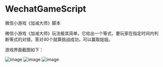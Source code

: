 # WechatGameScript
微信小游戏《加减大师》脚本

微信小游戏《加减大师》玩法极其简单，它给出一个等式，要玩家在指定时间内判断等式的对错，答对40个就算挑战成功，可以赢取娃娃。

游戏界面截图如下：

![image](https://github.com/clouduan/WechatGameAutoPlayer/raw/master/Images/PlusSubstractMaster1.jpg)
![image](https://github.com/clouduan/WechatGameAutoPlayer/raw/master/Images/PlusSubstractMaster2.jpg)
![image](https://github.com/clouduan/WechatGameAutoPlayer/raw/master/Images/PlusSubstractMaster3.png)

